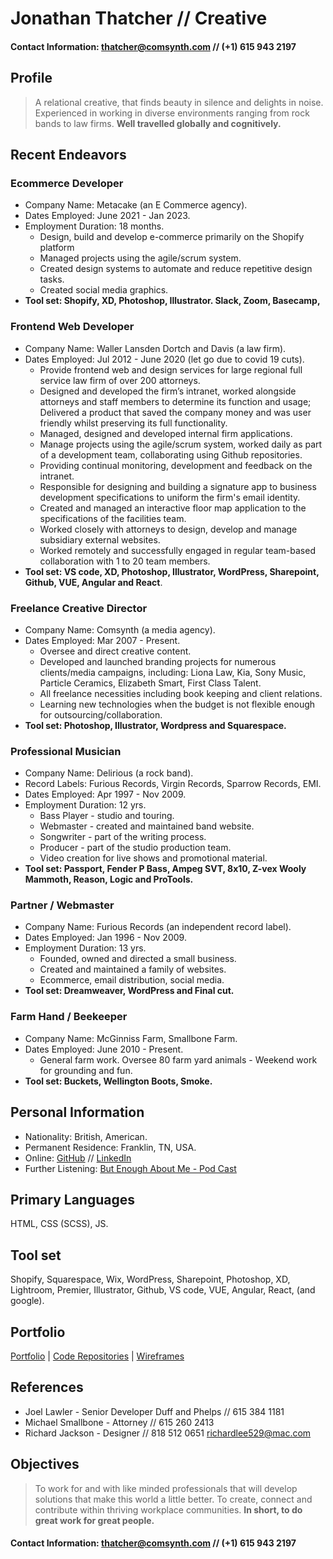 # Jonathan Thatcher // Creative
#### Contact Information: [thatcher@comsynth.com](mailto:thatcher@comsynth.com) // (+1) **615 943 2197**
## Profile
> A relational creative, that finds beauty in silence and delights in noise. Experienced in working in diverse environments ranging from rock bands to law firms.
> **Well travelled globally and cognitively.**
## Recent Endeavors
### Ecommerce Developer
- Company Name: Metacake (an E Commerce agency).
- Dates Employed: June 2021 - Jan 2023.
- Employment Duration: 18 months.
  - Design, build and develop e-commerce  primarily on the Shopify platform
  - Managed projects using the agile/scrum system.
  - Created design systems to automate and reduce repetitive design tasks.
  - Created social media graphics.
- **Tool set: Shopify, XD, Photoshop, Illustrator. Slack, Zoom, Basecamp,**
### Frontend Web Developer
- Company Name: Waller Lansden Dortch and Davis (a law firm).
- Dates Employed: Jul 2012 -  June 2020 (let go due to covid 19 cuts).
  - Provide frontend web and design services for large regional full service law firm of over 200 attorneys.
  - Designed and developed the firm’s intranet, worked alongside attorneys and staff members to determine its function and usage; Delivered a product that saved the company money and was user friendly whilst preserving its full functionality.
  - Managed, designed and developed internal firm applications.
  - Manage projects using the agile/scrum system, worked daily as part of a development team, collaborating using Github repositories.
  - Providing continual monitoring, development and feedback on the intranet.
  - Responsible for designing and building a signature app to business development specifications  to uniform the firm's email identity.
  - Created and managed an interactive floor map application to the specifications  of the facilities team.
  - Worked closely with attorneys to design, develop and manage subsidiary external websites.
  - Worked remotely and successfully engaged in regular team-based collaboration with 1 to 20 team members.
- **Tool set: VS code, XD, Photoshop, Illustrator, WordPress, Sharepoint, Github, VUE, Angular and React**. 
### Freelance Creative Director
- Company Name: Comsynth (a media agency).
- Dates Employed: Mar 2007 - Present.
  - Oversee and direct creative content.
  - Developed and launched branding projects for numerous clients/media campaigns, including: Liona Law, Kia, Sony Music, Particle Ceramics, Elizabeth Smart, First Class Talent.
  - All freelance necessities including book keeping and client relations. 
  - Learning new technologies when the budget is not flexible enough for outsourcing/collaboration.
- **Tool set: Photoshop, Illustrator, Wordpress and Squarespace.**
### Professional Musician
- Company Name: Delirious (a rock band).
- Record Labels: Furious Records, Virgin Records, Sparrow Records, EMI.
- Dates Employed: Apr 1997 - Nov 2009. 
- Employment Duration: 12 yrs.
  - Bass Player - studio and touring.
  - Webmaster - created and maintained band website.
  - Songwriter - part of the writing process.
  - Producer -  part of the studio production team.
  - Video creation for live shows and promotional material.
- **Tool set: Passport, Fender P Bass, Ampeg SVT, 8x10, Z-vex Wooly Mammoth, Reason, Logic and ProTools.**
### Partner / Webmaster
- Company Name: Furious Records (an independent record label).
- Dates Employed: Jan 1996 - Nov 2009.
- Employment Duration: 13 yrs.
  - Founded, owned and directed a small business.
  - Created and maintained a family of websites. 
  - Ecommerce, email distribution, social media.
- **Tool set: Dreamweaver, WordPress and Final cut.**
### Farm Hand / Beekeeper
- Company Name: McGinniss Farm, Smallbone Farm.
- Dates Employed: June 2010 - Present.
  - General farm work. Oversee 80 farm yard animals -  Weekend work for grounding and fun.
- **Tool set: Buckets, Wellington Boots, Smoke.**
## Personal Information
- Nationality: British, American.
- Permanent Residence: Franklin, TN, USA.
- Online: [GitHub](https://github.com/comsynth/resume/) // [LinkedIn](https://www.linkedin.com/in/arkyard/)
- Further Listening: [But Enough About Me - Pod Cast](https://podcasts.apple.com/us/podcast/ep-12-jon-thatcher/id1464781115?i=1000454409914)
## Primary Languages
HTML, CSS (SCSS), JS.
## Tool set
Shopify, Squarespace, Wix, WordPress, Sharepoint, Photoshop, XD, Lightroom, Premier, Illustrator, Github, VS code, VUE, Angular, React, (and google).
## Portfolio
 [Portfolio](https://github.com/comsynth/resume/blob/master/PORTFOLIO.md) | [Code Repositories](https://github.com/comsynth?tab=repositories) | [Wireframes](https://github.com/comsynth/resume/blob/master/WIREFRAMES.md) 
## References
- Joel Lawler - Senior Developer Duff and Phelps // 615 384 1181
- Michael Smallbone - Attorney // 615 260 2413
- Richard Jackson - Designer // 818 512 0651 richardlee529@mac.com
## Objectives
> To work for and with like minded professionals that will develop solutions that make this world a little better. To create, connect and contribute within thriving workplace communities.
> **In short, to do great work for great people.**


#### Contact Information: [thatcher@comsynth.com](mailto:thatcher@comsynth.com) // (+1) **615 943 2197**

